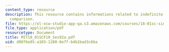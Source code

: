 ```yaml
---
content_type: resource
description: This resource contains informations related to indefinite integrals and
  comparison.
file: https://ol-ocw-studio-app-qa.s3.amazonaws.com/courses/18-01sc-single-variable-calculus-fall-2010/d0076e85a10312808e7fb4b1bad3c6ba_MIT18_01SCF10_Ses92a.pdf
file_type: application/pdf
resourcetype: Document
title: MIT18_01SCF10_Ses92a.pdf
uid: d0076e85-a103-1280-8e7f-b4b1bad3c6ba
---
```

